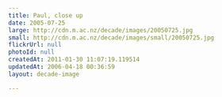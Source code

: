 ```yaml
---
title: Paul, close up
date: 2005-07-25
large: http://cdn.m.ac.nz/decade/images/20050725.jpg
small: http://cdn.m.ac.nz/decade/images/small/20050725.jpg
flickrUrl: null
photoId: null
createdAt: 2011-01-30 11:07:19.119514
updatedAt: 2006-04-18 00:36:59
layout: decade-image

---
```


